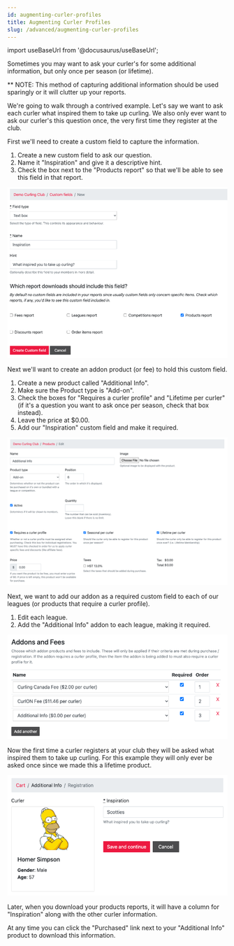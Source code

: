 ```yaml
---
id: augmenting-curler-profiles
title: Augmenting Curler Profiles
slug: /advanced/augmenting-curler-profiles
---
```

import useBaseUrl from '@docusaurus/useBaseUrl';

Sometimes you may want to ask your curler's for some additional information, but only once per season (or lifetime).

** NOTE: This method of capturing additional information should be used sparingly or it will clutter up your reports.

We're going to walk through a contrived example.
Let's say we want to ask each curler what inspired them to take up curling.
We also only ever want to ask our curler's this question once, the very first time they register at the club.

First we'll need to create a custom field to capture the information.

1. Create a new custom field to ask our question.
2. Name it "Inspiration" and give it a descriptive hint.
3. Check the box next to the "Products report" so that we'll be able to see this field in that report.

![Inspiration Custom Field](/img/docs/advanced/augmenting-curler-profiles/custom-field.png)

Next we'll want to create an addon product (or fee) to hold this custom field.

1. Create a new product called "Additional Info".
2. Make sure the Product type is "Add-on".
3. Check the boxes for "Requires a curler profile" and "Lifetime per curler" (if it's a question you want to ask once per season, check that box instead).
4. Leave the price at $0.00.
5. Add our "Inspiration" custom field and make it required.

![Inspiration Addon Product](/img/docs/advanced/augmenting-curler-profiles/product.png)

Next, we want to add our addon as a required custom field to each of our leagues (or products that require a curler profile).

1. Edit each league.
2. Add the "Additional Info" addon to each league, making it required.

![Inspiration Added to League](/img/docs/advanced/augmenting-curler-profiles/league.png)

Now the first time a curler registers at your club they will be asked what inspired them to take up curling. For this example they will only ever be asked once since we made this a lifetime product.

![Inspiration Cart](/img/docs/advanced/augmenting-curler-profiles/cart.png)

Later, when you download your products reports, it will have a column for "Inspiration" along with the other curler information.

At any time you can click the "Purchased" link next to your "Additional Info" product to download this information.
